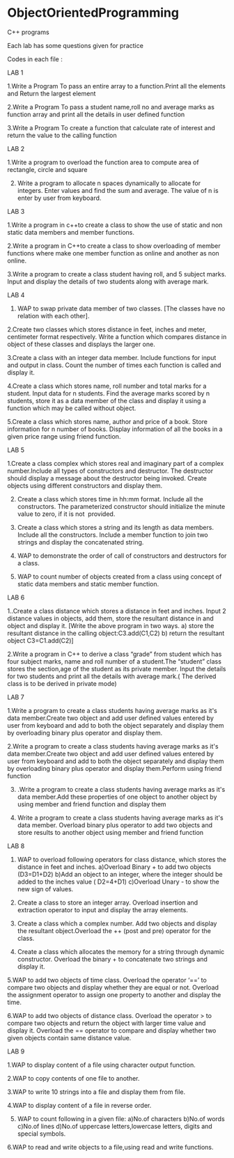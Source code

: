 # ObjectOrientedProgramming
C++ programs 

Each lab has some questions given for practice 

Codes in each file : 

LAB 1

1.Write a Program To pass an entire array to a function.Print all the elements and Return the largest element

2.Write a Program To pass a student name,roll no and average marks as function array and print all the details in user defined function

3.Write a Program To create a function that calculate rate of interest and return the value to the calling function


LAB 2

1.Write a program to overload the function area to compute area of rectangle, circle and square

2. Write a program to allocate n spaces dynamically to allocate for integers. Enter values and find the sum and average. The value of n is enter by user from keyboard.


LAB 3

1.Write a program  in c++to create a class to show the use of static and non static data members and member functions.

2.Write a program in C++to create a class to show overloading of member functions where make one member function as online and another as non online.

3.Write a program to create a class student  having roll, and 5 subject marks. Input and display the details of two students along with average mark.


LAB 4

1. WAP to swap private data member of two classes. [The classes have no relation with each other].

2.Create two classes which stores distance in feet, inches and meter, centimeter format respectively. Write a function which compares distance in object of these classes and displays the larger one.

3.Create a class with an integer data member. Include functions for input and output in class. Count the number of times each function is called and display it.

4.Create a class which stores name, roll number and total marks for a student. Input data for n students. Find the average marks scored by n students, store it as a data member of the class and display it using a function which may be called without object.

5.Create a class which stores name, author and price of a book. Store information for n number of books. Display information of all the books in a given price range using friend function.


LAB 5

1.Create a class complex which stores real and imaginary part of a complex number.Include all types of constructors and destructor. The destructor should display a message about the destructor being invoked. Create objects using different constructors and display them. 

2. Create a class which stores time in hh:mm format. Include all the constructors. The parameterized constructor should initialize the minute value to zero, if it is not 
provided. 

3. Create a class which stores a string and its length as data members. Include all the constructors. Include a member function to join two strings and display the concatenated string. 

4. WAP to demonstrate the order of call of constructors and destructors for a class. 

5. WAP to count number of objects created from a class using concept of static data members and static member function.


LAB 6

1..Create a class distance which stores a distance in feet and inches. Input 2 distance values in objects, add them, store the resultant distance in and object and display it. 
[Write the above program in two ways. a) store the resultant distance in the calling object:C3.add(C1,C2) b) return the resultant object C3=C1.add(C2)]

2.Write a program in C++ to derive a class “grade” from student which has four subject marks, name and roll number of a student.The “student” class stores the section,age of the student as its private member. Input the details for two students and print all the details with average mark.( The derived class is to be derived in private mode)


LAB 7

1.Write a program to create a class students having average marks as it's data member.Create two object and add user defined values entered by user from keyboard and add to both the object separately and display them by overloading binary plus operator and display them.

2.Write a program to create a class students having average marks as it's data member.Create two object and add user defined values entered by user from keyboard and add to both the object separately and display them by overloading binary plus operator and display them.Perform using friend function 

3.  .Write a program to create a class students having average marks as it's data member.Add these properties of one object to another object by using member and friend function and display them

4. Write a program to create a class students having average marks as it's data member. Overload binary plus operator to add two objects and store results to another object using member and friend function


LAB 8

1. WAP to overload following operators for class distance, which stores the distance in feet and inches. 
a)Overload Binary + to add two objects (D3=D1+D2) 
b)Add an object to an integer, where the integer should be added to the inches value ( D2=4+D1) 
c)Overload Unary - to show the new sign of values. 

2. Create a class to store an integer array. Overload insertion and extraction operator to input and display the array elements. 

3. Create a class which a complex number. Add two objects and display the resultant object.Overload the ++ (post and pre) operator for the class. 

4. Create a class which allocates the memory for a string through dynamic constructor. Overload the binary + to concatenate two strings and display it. 
 
5.WAP to add two objects of time class. Overload the operator ‘==’ to compare two objects and display whether they are equal or not. Overload the assignment operator to assign one property to another and display the time. 

6.WAP to add two objects of distance class. Overload the operator > to compare two objects and return the object with larger time value and display it. Overload the == operator to compare and display whether two given objects contain same distance value. 


LAB 9

1.WAP to display content of a file using character output function.

2.WAP to copy contents of one file to another.

3.WAP to write 10 strings into a file and display them from file.

4.WAP to display content of a file in reverse order.

5. WAP to count following in a given file:
a)No.of characters
b)No.of words 
c)No.of lines
d)No.of uppercase letters,lowercase letters, digits and special symbols.

6.WAP to read and write objects to a file,using read and write functions.
